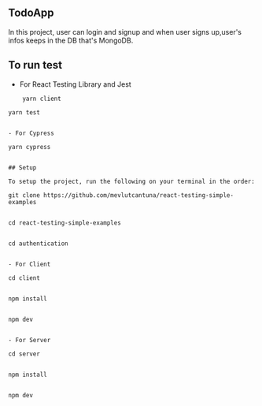 ## TodoApp

In this project, user can login and signup and when user signs up,user's infos keeps in the DB that's MongoDB.

## To run test

- For React Testing Library and Jest

```
    yarn client
```

    yarn test

```

- For Cypress

```

    yarn cypress

```

## Setup

To setup the project, run the following on your terminal in the order:

```

    git clone https://github.com/mevlutcantuna/react-testing-simple-examples

```

```

    cd react-testing-simple-examples

```

```

    cd authentication

```

- For Client

```

    cd client

```

```

    npm install

```

```

    npm dev

```

- For Server

```

    cd server

```

```

    npm install

```

```

    npm dev

```

```
